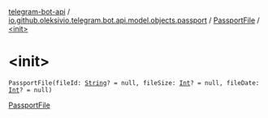 [telegram-bot-api](../../index.md) / [io.github.oleksivio.telegram.bot.api.model.objects.passport](../index.md) / [PassportFile](index.md) / [&lt;init&gt;](./-init-.md)

# &lt;init&gt;

`PassportFile(fileId: `[`String`](https://kotlinlang.org/api/latest/jvm/stdlib/kotlin/-string/index.html)`? = null, fileSize: `[`Int`](https://kotlinlang.org/api/latest/jvm/stdlib/kotlin/-int/index.html)`? = null, fileDate: `[`Int`](https://kotlinlang.org/api/latest/jvm/stdlib/kotlin/-int/index.html)`? = null)`

[PassportFile](https://core.telegram.org/bots/api/#passportfile)

